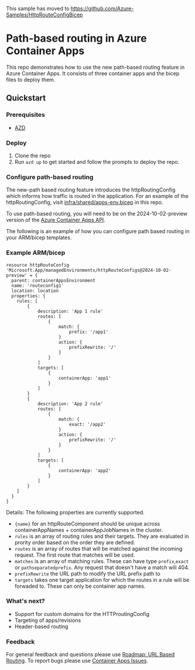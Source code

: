 This sample has moved to https://github.com/Azure-Samples/HttpRouteConfigBicep


# Path-based routing in Azure Container Apps

This repo demonstrates how to use the new path-based routing feature in Azure Container Apps. It consists of three container apps and the bicep files to deploy them.

## Quickstart

### Prerequisites

- [AZD](https://learn.microsoft.com/en-us/azure/developer/azure-developer-cli/install-azd?tabs=winget-windows%2Cbrew-mac%2Cscript-linux&pivots=os-windows)

### Deploy

1. Clone the repo
1. Run `azd up` to get started and follow the prompts to deploy the repo.

### Configure path-based routing

The new-path based routing feature introduces the httpRoutingConfig which informs how traffic is routed in the application. For an example of the httpRoutingConfig, visit [infra/shared/apps-env.bicep](infra/shared/apps-env.bicep) in this repo.

To use path-based routing, you will need to be on the 2024-10-02-preview version of the [Azure Container Apps API](https://learn.microsoft.com/rest/api/resource-manager/containerapps/http-route-config?view=rest-resource-manager-containerapps-2024-10-02-preview).

The following is an example of how you can configure path based routing in your ARM/bicep templates.

### Example ARM/bicep

```armasm
resource httpRouteConfig 'Microsoft.App/managedEnvironments/httpRouteConfigs@2024-10-02-preview' = {
  parent: containerAppsEnvironment
  name: 'routeconfig1'
  location: location
  properties: {
    rules: [
        {
            description: 'App 1 rule'
            routes: [
                {
                    match: {
                        prefix: '/app1'
                    }
                    action: {
                        prefixRewrite: '/'
                    }
                }
            ]
            targets: [
                {
                    containerApp: 'app1'
                }
            ]
        }
        {
            description: 'App 2 rule'
            routes: [
                {
                    match: {
                        exact: '/app2'
                    }
                    action: {
                        prefixRewrite: '/'
                    }
                }
            ]
            targets: [
                {
                    containerApp: 'app2'
                }
            ]
        }
    ]
  }
}
```

Details:
The following properties are currently supported.
- `{name}` for an httpRouteComponent should be unique across containerAppNames + containerAppJobNames in the cluster.
- `rules` is an array of routing rules and their targets. They are evaluated in prority order based on the order they are defined.
- `routes` is an array of routes that will be matched against the incoming request. The first route that matches will be used.
- `matches` is an array of matching rules. These can have type `prefix`,`exact` or `pathseparatedprefix`. Any request that doesn't have a match will 404.
- `prefixRewrite` the URL path to modify the URL prefix path to
- `targets` takes one target application for which the routes in a rule will be forwaded to. These can only be container app names.

### What's next?
- Support for custom domains for the HTTProutingConfig
- Targeting of apps/revisions
- Header-based routing

### Feedback

For general feedback and questions please use [Roadmap: URL Based Routing](https://github.com/microsoft/azure-container-apps/issues/591#issuecomment-2523412443). To report bugs please use [Container Apps Issues](https://github.com/microsoft/azure-container-apps/issues).
